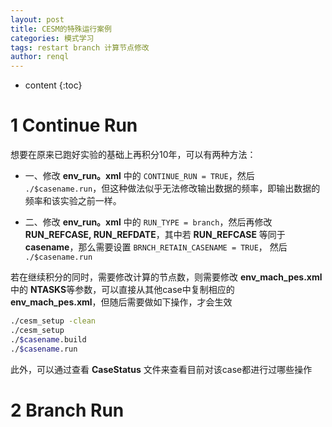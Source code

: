```yaml
---
layout: post
title: CESM的特殊运行案例
categories: 模式学习
tags: restart branch 计算节点修改
author: renql
---
```


* content
{:toc}

# 1 Continue Run
想要在原来已跑好实验的基础上再积分10年，可以有两种方法：

- 一、修改 **env_run。xml** 中的 ` CONTINUE_RUN = TRUE `，然后 `./$casename.run`，但这种做法似乎无法修改输出数据的频率，即输出数据的频率和该实验之前一样。    

- 二、修改 **env_run。xml** 中的 ` RUN_TYPE = branch `，然后再修改 **RUN_REFCASE, RUN_REFDATE**，其中若 **RUN_REFCASE** 等同于 **casename**，那么需要设置 ` BRNCH_RETAIN_CASENAME = TRUE `， 然后 `./$casename.run`

若在继续积分的同时，需要修改计算的节点数，则需要修改 **env_mach_pes.xml** 中的 **NTASKS**等参数，可以直接从其他case中复制相应的 **env_mach_pes.xml**，但随后需要做如下操作，才会生效  
```bash
./cesm_setup -clean
./cesm_setup
./$casename.build
./$casename.run
```

此外，可以通过查看 **CaseStatus** 文件来查看目前对该case都进行过哪些操作

# 2 Branch Run
